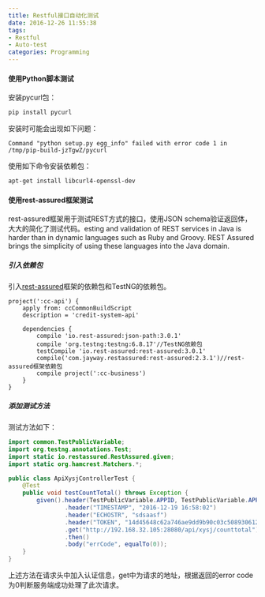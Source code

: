 ```yaml
---
title: Restful接口自动化测试
date: 2016-12-26 11:55:38
tags:
- Restful
- Auto-test
categories: Programming
---
```


#### 使用Python脚本测试

安装pycurl包：

```Bash
pip install pycurl
```

安装时可能会出现如下问题：

<!-- more -->

```
Command "python setup.py egg_info" failed with error code 1 in /tmp/pip-build-jzTgwZ/pycurl
```

使用如下命令安装依赖包：

```Bash
apt-get install libcurl4-openssl-dev
```

#### 使用rest-assured框架测试

rest-assured框架用于测试REST方式的接口，使用JSON schema验证返回体，大大的简化了测试代码。esting and validation of REST services in Java is harder than in dynamic languages such as Ruby and Groovy. REST Assured brings the simplicity of using these languages into the Java domain.

##### 引入依赖包

引入[rest-assured](http://rest-assured.io/)框架的依赖包和TestNG的依赖包。

```
project(':cc-api') {
    apply from: ccCommonBuildScript
    description = 'credit-system-api'

    dependencies {
        compile 'io.rest-assured:json-path:3.0.1'
        compile 'org.testng:testng:6.8.17'//TestNG依赖包
        testCompile 'io.rest-assured:rest-assured:3.0.1'
        compile('com.jayway.restassured:rest-assured:2.3.1')//rest-assured框架依赖包
        compile project(':cc-business')
    }
}
```

##### 添加测试方法

测试方法如下：

```Java
import common.TestPublicVariable;
import org.testng.annotations.Test;
import static io.restassured.RestAssured.given;
import static org.hamcrest.Matchers.*;

public class ApiXysjControllerTest {
    @Test
    public void testCountTotal() throws Exception {
        given().header(TestPublicVariable.APPID, TestPublicVariable.APPID_VALUE)
                .header("TIMESTAMP", "2016-12-19 16:58:02")
                .header("ECHOSTR", "sdsaasf")
                .header("TOKEN", "14d45648c62a746ae9dd9b90c03c50893061222d")
                .get("http://192.168.32.105:28080/api/xysj/counttotal")
                .then()
                .body("errCode", equalTo(0));
    }
}
```

上述方法在请求头中加入认证信息，get中为请求的地址，根据返回的error code为0判断服务端成功处理了此次请求。
